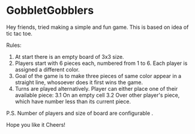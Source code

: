 # GobbletGobblers

Hey friends, tried making a simple and fun game. This is based on idea of tic tac toe.

Rules: 
  1. At start there is an empty board of 3x3 size.
  1. Players start with 6 pieces each, numbered from 1 to 6. Each player is assigned a different color.
  2. Goal of the game is to make three pieces of same color appear in a straight line, whosoever does it first wins the game.
  3. Turns are played alternatively. Player can either place one of their available piece:
      3.1 On an empty cell
      3.2 Over other player's piece, which have number less than its current piece.
      
P.S. Number of players and size of board are configurable .

Hope you like it
Cheers!

    
    
